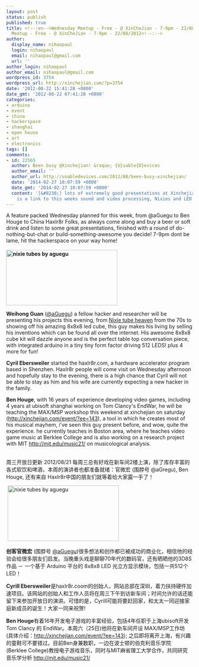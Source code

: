 ```yaml
---
layout: post
status: publish
published: true
title: <!--:en-->Wednesday Meetup - Free - @ XinCheJian - 7-9pm - 22/08/2012<!--:--><!--:zh-->Wednesday
  Meetup - Free - @ XinCheJian - 7-9pm - 22/08/2012<!--:-->
author:
  display_name: nihaopaul
  login: nihaopaul
  email: nihaopaul@gmail.com
  url: ''
author_login: nihaopaul
author_email: nihaopaul@gmail.com
wordpress_id: 3754
wordpress_url: http://xinchejian.com/?p=3754
date: '2012-08-22 15:41:28 +0800'
date_gmt: '2012-08-22 07:41:28 +0800'
categories:
- arduino
- event
- china
- hackerspace
- shanghai
- open house
- art
- electronics
tags: []
comments:
- id: 22565
  author: Been busy @Xinchejian! &raquo; {U}sable{D}evices
  author_email: ''
  author_url: http://usabledevices.com/2012/08/been-busy-xinchejian/
  date: '2014-02-27 18:07:59 +0800'
  date_gmt: '2014-02-27 10:07:59 +0800'
  content: '[&#8230;] lots of extremely good presentations at Xinchejian &#8211; here
    is a link to this weeks sound and video processing, Nixies and LED cube and [&#8230;]'
---
```

<p><!--:en-->
<div>A feature packed Wednesday planned for this week, from @aGuegu to Ben Houge to China Haxlr8r Folks, as always come along and buy a beer or soft drink and listen to some great presentations, finished with a round of do-nothing-but-chat or build-something-awesome you decide! 7-9pm dont be lame, hit the hackerspace on your way home!</div><br />
<strong><a href="http://xinchejian.com/2012/08/22/wednesday-meetup-free-xinchejian-7-9pm-22082012/nixie/" rel="attachment wp-att-3756"><img class="alignnone" title="nixie tubes by aguegu" src="http://xinchejian.com/wp-content/uploads/2012/08/nixie-300x150.jpg" alt="nixie tubes by aguegu" width="300" height="150" /></a></strong></p>
<p><strong>Weihong Guan</strong> (<a href="http://xinchejian.us5.list-manage.com/track/click?u=98ab15cb868dfa090df3d6f81&amp;id=a61eae905f&amp;e=a21af6164b" target="_blank">@aGuegu</a>) a fellow hacker and researcher will be presenting his projects this evening, from <a href="http://xinchejian.us5.list-manage2.com/track/click?u=98ab15cb868dfa090df3d6f81&amp;id=ec66ff460b&amp;e=a21af6164b" target="_blank">Nixie tube heaven</a> from the 70s to showing off his amazing 8x8x8 led cube, this guy makes his living by selling his inventions which can be found all over the internet. His awesome 8x8x8 cube kit will dazzle anyone and is the perfect table top conversation piece, with integrated arduino in a tiny tiny form factor driving 512 LEDS! plus 4 more for fun!</p>
<div>
<div>
<p><strong>Cyril Ebersweiler</strong> started the haxlr8r.com, a hardware accelerator program based in Shenzhen. Haxlr8r people will come visit on Wednesday afternoon and hopefully stay to the evening, there is a high chance that Cyril will not be able to stay as him and his wife are currently expecting a new hacker in the family.</p>
<p><strong>Ben Houge</strong>, with 16 years of experience developing video games, including 4 years at ubisoft shanghai working on Tom Clancy's EndWar, he will be teaching the MAX/MSP workshop this weekend at xinchejian on saturday (<a href="http://xinchejian.us5.list-manage.com/track/click?u=98ab15cb868dfa090df3d6f81&amp;id=a43476230d&amp;e=a21af6164b">http://xinchejian.com/event/?ee=143</a>), a tool in which he creates most of his musical mayhem, i've seen this guy present before, and wow, quite the experience. he currently teaches in Boston area, where he teaches video game music at Berklee College and is also working on a research project with MIT <a href="http://xinchejian.us5.list-manage1.com/track/click?u=98ab15cb868dfa090df3d6f81&amp;id=e4580e2c47&amp;e=a21af6164b">http://mit.edu/music21/</a> on musicological analysis.</p>
<p></div><br />
</div><!--:--><!--:zh-->周三开放日更新 2012/08/21 每周三总有好戏在新车间2楼上演，除了库存丰富的各式软饮和啤酒，本周的演讲者也都准备就绪：官微宏 (围脖号 @aGregu), Ben Houge, 还有来自 Haxlr8r中国的朋友们就等着给大家露一手了！</p>
<div>&nbsp;<a href="http://xinchejian.com/2012/08/22/wednesday-meetup-free-xinchejian-7-9pm-22082012/nixie/" rel="attachment wp-att-3756"><img class="size-medium wp-image-3756 alignnone" title="nixie tubes by aguegu" src="http://xinchejian.com/wp-content/uploads/2012/08/nixie-300x150.jpg" alt="nixie tubes by aguegu" width="300" height="150" /></a><strong></strong></div></p>
<div><strong>创客官微宏</strong> (围脖号 <a href="http://xinchejian.us5.list-manage.com/track/click?u=98ab15cb868dfa090df3d6f81&amp;id=9ade1e2e30&amp;e=a21af6164b" target="_blank">@aGuegu</a>)很多想法和创作都已被成功的商业化，相信他的经验会给很多朋友们启发。当晚重头戏是聊聊70年代的数码官，还有晒晒他的3D8S作品 － 一个基于 Arduino 平台的 8x8x8 LED 光立方显示模块，包括一共512个LED！</div></p>
<div></div></p>
<div></div></p>
<div><strong>Cyrill Ebersweiler</strong>是haxlr8r.coom的创始人，网站总部在深圳，着力扶持硬件加速项目。该网站的创始人和工作人员将在周三下午到访新车间；时间允许的话还能留下来参加开放日的演讲。可惜的是，Cyrill可能将要赶回家，和太太一同迎接家庭新成员的诞生！大家一同来祝贺!</div></p>
<div></div></p>
<div><strong>Ben Houge</strong>有着16年开发电子游戏的丰富经验，包括4年任职于上海ubisoft开发 Tom Clancy 的 EndWar。本周六（25日)他将在新车间开设 MAX/MSP工作坊 (具体介绍：<a href="http://xinchejian.us5.list-manage.com/track/click?u=98ab15cb868dfa090df3d6f81&amp;id=89727a3988&amp;e=a21af6164b">http://xinchejian.com/event/?ee=143</a>); 之后即将离开上海，有兴趣的童鞋可不要错过。目前Ben身兼数职，一边在波士顿的伯克利音乐学院 (Berklee College)教授电子游戏音乐，同时与MIT麻省理工大学合作，共同研究音乐学分析 <a href="http://xinchejian.us5.list-manage1.com/track/click?u=98ab15cb868dfa090df3d6f81&amp;id=aa58623db6&amp;e=a21af6164b">http://mit.edu/music21/</a></div><!--:--></p>
